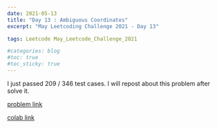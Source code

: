 ```yaml
---
date: 2021-05-13
title: "Day 13 : Ambiguous Coordinates"
excerpt: "May Leetcoding Challenge 2021 - Day 13"

tags: Leetcode May_Leetcode_Challenge_2021

#categories: blog
#toc: true
#toc_sticky: true
---
```


I just passed 209 / 346 test cases.
I will repost about this problem after solve it.

[problem link](https://leetcode.com/explore/challenge/card/may-leetcoding-challenge-2021/599/week-2-may-8th-may-14th/3741/)

[colab link](https://colab.research.google.com/drive/1Cfcz2zYKFralI04CfxdcDK2q4RrPfFtw)
